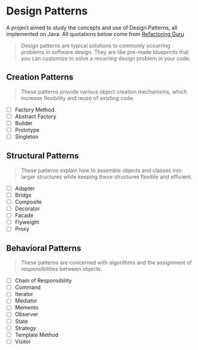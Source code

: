 Design Patterns
==============================

A project aimed to study the concepts and use of Design Patterns, all implemented on Java. All quotations below come from [Refactoring Guru](https://refactoring.guru/design-patterns)

> Design patterns are typical solutions to commonly occurring problems in software design. They are like pre-made blueprints that you can customize to solve a recurring design problem in your code.

## Creation Patterns
> These patterns provide various object creation mechanisms, which increase flexibility and reuse of existing code.
- [ ] Factory Method
- [ ] Abstract Factory
- [ ] Builder
- [ ] Prototype
- [ ] Singleton
## Structural Patterns
> These patterns explain how to assemble objects and classes into larger structures while keeping these structures flexible and efficient.
- [ ] Adapter
- [ ] Bridge
- [ ] Composite
- [ ] Decorator
- [ ] Facade
- [ ] Flyweight
- [ ] Proxy

## Behavioral Patterns
> These patterns are concerned with algorithms and the assignment of responsibilities between objects.
- [ ] Chain of Responsibility
- [ ] Command
- [ ] Iterator
- [ ] Mediator
- [ ] Memento
- [ ] Observer
- [ ] State
- [ ] Strategy
- [ ] Template Method
- [ ] Visitor
